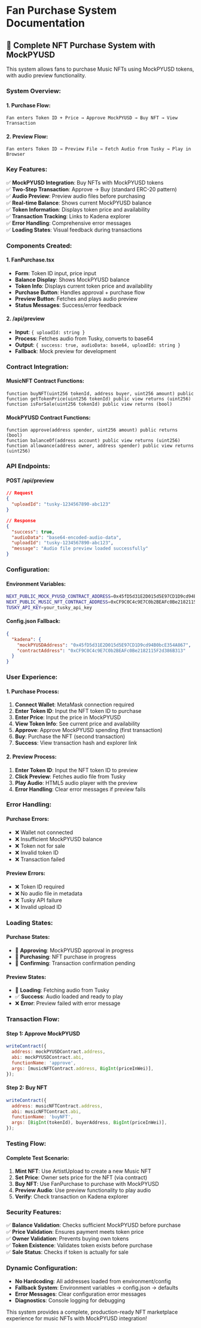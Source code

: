 # Fan Purchase System Documentation

## 🛒 **Complete NFT Purchase System with MockPYUSD**

This system allows fans to purchase Music NFTs using MockPYUSD tokens, with audio preview functionality.

### **System Overview:**

#### **1. Purchase Flow:**
```
Fan enters Token ID + Price → Approve MockPYUSD → Buy NFT → View Transaction
```

#### **2. Preview Flow:**
```
Fan enters Token ID → Preview File → Fetch Audio from Tusky → Play in Browser
```

### **Key Features:**

✅ **MockPYUSD Integration**: Buy NFTs with MockPYUSD tokens  
✅ **Two-Step Transaction**: Approve → Buy (standard ERC-20 pattern)  
✅ **Audio Preview**: Preview audio files before purchasing  
✅ **Real-time Balance**: Shows current MockPYUSD balance  
✅ **Token Information**: Displays token price and availability  
✅ **Transaction Tracking**: Links to Kadena explorer  
✅ **Error Handling**: Comprehensive error messages  
✅ **Loading States**: Visual feedback during transactions  

### **Components Created:**

#### **1. FanPurchase.tsx**
- **Form**: Token ID input, price input
- **Balance Display**: Shows MockPYUSD balance
- **Token Info**: Displays current token price and availability
- **Purchase Button**: Handles approval + purchase flow
- **Preview Button**: Fetches and plays audio preview
- **Status Messages**: Success/error feedback

#### **2. /api/preview**
- **Input**: `{ uploadId: string }`
- **Process**: Fetches audio from Tusky, converts to base64
- **Output**: `{ success: true, audioData: base64, uploadId: string }`
- **Fallback**: Mock preview for development

### **Contract Integration:**

#### **MusicNFT Contract Functions:**
```solidity
function buyNFT(uint256 tokenId, address buyer, uint256 amount) public
function getTokenPrice(uint256 tokenId) public view returns (uint256)
function isForSale(uint256 tokenId) public view returns (bool)
```

#### **MockPYUSD Contract Functions:**
```solidity
function approve(address spender, uint256 amount) public returns (bool)
function balanceOf(address account) public view returns (uint256)
function allowance(address owner, address spender) public view returns (uint256)
```

### **API Endpoints:**

#### **POST /api/preview**
```json
// Request
{
  "uploadId": "tusky-1234567890-abc123"
}

// Response
{
  "success": true,
  "audioData": "base64-encoded-audio-data",
  "uploadId": "tusky-1234567890-abc123",
  "message": "Audio file preview loaded successfully"
}
```

### **Configuration:**

#### **Environment Variables:**
```bash
NEXT_PUBLIC_MOCK_PYUSD_CONTRACT_ADDRESS=0x45fD5d31E2D015d5E97CD1D9cd94B0bcE354A867
NEXT_PUBLIC_MUSIC_NFT_CONTRACT_ADDRESS=0xCF9C0C4c9E7C0b2BEAFc0Be2182115F2d386B313
TUSKY_API_KEY=your_tusky_api_key
```

#### **Config.json Fallback:**
```json
{
  "kadena": {
    "mockPYUSDAddress": "0x45fD5d31E2D015d5E97CD1D9cd94B0bcE354A867",
    "contractAddress": "0xCF9C0C4c9E7C0b2BEAFc0Be2182115F2d386B313"
  }
}
```

### **User Experience:**

#### **1. Purchase Process:**
1. **Connect Wallet**: MetaMask connection required
2. **Enter Token ID**: Input the NFT token ID to purchase
3. **Enter Price**: Input the price in MockPYUSD
4. **View Token Info**: See current price and availability
5. **Approve**: Approve MockPYUSD spending (first transaction)
6. **Buy**: Purchase the NFT (second transaction)
7. **Success**: View transaction hash and explorer link

#### **2. Preview Process:**
1. **Enter Token ID**: Input the NFT token ID to preview
2. **Click Preview**: Fetches audio file from Tusky
3. **Play Audio**: HTML5 audio player with the preview
4. **Error Handling**: Clear error messages if preview fails

### **Error Handling:**

#### **Purchase Errors:**
- ❌ Wallet not connected
- ❌ Insufficient MockPYUSD balance
- ❌ Token not for sale
- ❌ Invalid token ID
- ❌ Transaction failed

#### **Preview Errors:**
- ❌ Token ID required
- ❌ No audio file in metadata
- ❌ Tusky API failure
- ❌ Invalid upload ID

### **Loading States:**

#### **Purchase States:**
- 🔄 **Approving**: MockPYUSD approval in progress
- 🔄 **Purchasing**: NFT purchase in progress
- 🔄 **Confirming**: Transaction confirmation pending

#### **Preview States:**
- 🔄 **Loading**: Fetching audio from Tusky
- ✅ **Success**: Audio loaded and ready to play
- ❌ **Error**: Preview failed with error message

### **Transaction Flow:**

#### **Step 1: Approve MockPYUSD**
```javascript
writeContract({
  address: mockPYUSDContract.address,
  abi: mockPYUSDContract.abi,
  functionName: 'approve',
  args: [musicNFTContract.address, BigInt(priceInWei)],
});
```

#### **Step 2: Buy NFT**
```javascript
writeContract({
  address: musicNFTContract.address,
  abi: musicNFTContract.abi,
  functionName: 'buyNFT',
  args: [BigInt(tokenId), buyerAddress, BigInt(priceInWei)],
});
```

### **Testing Flow:**

#### **Complete Test Scenario:**
1. **Mint NFT**: Use ArtistUpload to create a new Music NFT
2. **Set Price**: Owner sets price for the NFT (via contract)
3. **Buy NFT**: Use FanPurchase to purchase with MockPYUSD
4. **Preview Audio**: Use preview functionality to play audio
5. **Verify**: Check transaction on Kadena explorer

### **Security Features:**

✅ **Balance Validation**: Checks sufficient MockPYUSD before purchase  
✅ **Price Validation**: Ensures payment meets token price  
✅ **Owner Validation**: Prevents buying own tokens  
✅ **Token Existence**: Validates token exists before purchase  
✅ **Sale Status**: Checks if token is actually for sale  

### **Dynamic Configuration:**

- **No Hardcoding**: All addresses loaded from environment/config
- **Fallback System**: Environment variables → config.json → defaults
- **Error Messages**: Clear configuration error messages
- **Diagnostics**: Console logging for debugging

This system provides a complete, production-ready NFT marketplace experience for music NFTs with MockPYUSD integration!
